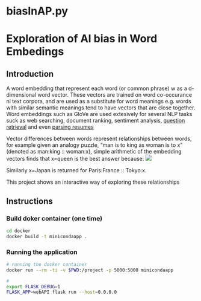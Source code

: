 # biasInAP.py
# Exploration of AI bias in Word Embedings

## Introduction

A word embedding that represent each word (or common phrase) w as a d-dimensional word vector. These vectors are trained on word co-occurance ni text corpora, and are used as a substitute for word meanings e.g. words with similar semantic meanings tend to have vectors that are close together. Word embeddings such as GloVe are used extesively for several NLP tasks suck as web searching, document ranking, sentiment analysis, [question retrieval] and even [parsing resumes]

Vector differences between words represent relationships between words, for example given an analogy puzzle, “man is to king as woman is to x” (denoted as man:king :: woman:x), simple arithmetic of the embedding vectors finds that x=queen is the best answer because:
<img src="https://latex.codecogs.com/svg.latex?\overrightarrow{man}-\overrightarrow{woman}=\overrightarrow{king}-\overrightarrow{queen}">

Similarly x=Japan is returned for Paris:France :: Tokyo:x. 

This project shows an interactive way of exploring these relationships

[parsing resumes]: https://lenabayeva.files.wordpress.com/2015/03/snn-textkernelposter-2015.pdf
[question retrieval]: https://arxiv.org/abs/1512.05726


## Instructions

### Build doker container (one time)
```bash
cd docker
docker build -t minicondaapp .
```

### Running the application

```bash
# running the docker container
docker run --rm -ti -v $PWD:/project -p 5000:5000 minicondaapp

# 
export FLASK_DEBUG=1
FLASK_APP=webAPI flask run --host=0.0.0.0
```
